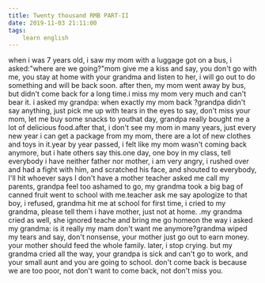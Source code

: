 ```yaml
---
title: Twenty thousand RMB PART-II
date: 2019-11-03 21:11:00
tags:
    learn english
---
```

when i was 7 years old, i saw my mom with a luggage got on a bus, i asked:"where are we going?"mom give me a kiss and say, you don't go with me, you stay at home with your grandma and listen to her, i will go out to do something and will be back soon. after then, my mom went away by bus, but didn't come back for a long time.i miss my mom very much and can't bear it. i asked my grandpa: when exactly my mom back ?grandpa didn't say anything, just pick me up with tears in the eyes to say, don't miss your mom, let me buy some snacks to youthat day, grandpa really bought me a lot of delicious food.after that, i don't see my mom in many years, just every new year i can get a package from my mom, there are a lot of new clothes and toys in it.year by year passed, i felt like my mom wasn't coming back anymore, but i hate others say this.one day, one boy in my class, tell everybody i have neither father nor mother, i am very angry, i rushed over and had a fight with him, and scratched his face, and shouted to everybody, I'll hit whoever says I don't have a mother teacher asked me call my parents, grandpa feel too ashamed to go, my grandma took a big bag of canned fruit went to school with me.teacher ask me say apologize to that boy, i refused, grandma hit me at school for first time, i cried to my grandma, please tell them i have mother, just not at home. .my grandma cried as well, she ignored teache and bring me go homeon the way i asked my grandma: is it really my mam don't want me anymore?grandma wiped my tears and say, don't nonsense, your mother just go out to earn money. your mother should feed the whole family. later, i stop crying. but my grandma cried all the way,  your grandpa is sick and can't go to work, and your small aunt and you are going to school. don't come back is because we are too poor, not don't want to come back, not don't miss you.